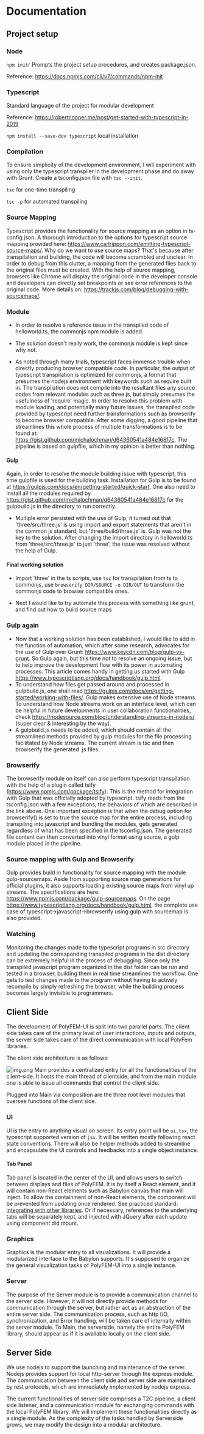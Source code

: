# Documentation

## Project setup
### Node
``npm init``r
Prompts the project setup procedures, and creates package.json.

Reference: https://docs.npmjs.com/cli/v7/commands/npm-init

### Typescript
Standard language of the project for modular development

Reference: https://robertcooper.me/post/get-started-with-typescript-in-2019

`npm install --save-dev typescript` local installation

### Compilation
To ensure simplicity of the development environment, I will experiment with using only the typescript transpiler in the development phase
and do away with Grunt. Create a tsconfig.json file with `tsc --init`.

`tsc` for one-time transpiling

`tsc -p` for automated transpiling


### Source Mapping
Typescript provides the functionality for source mapping as an option in ts-config.json. A thorough introduction to the options for
typescript source mapping provided here: https://www.carlrippon.com/emitting-typescript-source-maps/. Why do we want to use source maps?
That's because after transpilation and building, the code will become scrambled and unclear. In order to debug from this clutter,
a mapping from the generated files back to the original files must be created. With the help of source mapping, browsers like Chrome will
display the original code in the developer console and developers can directly set breakpoints or see error references to the original code.
More details on: https://trackjs.com/blog/debugging-with-sourcemaps/.

### Module
- In order to resolve a reference issue in the transpiled code of helloworld.ts, the commonjs npm module is added.

- The solution doesn't really work, the commonjs module is kept since why not.

- As noted through many trials, typescript faces immense trouble when directly producing browser compatible code. In particular, the output
  of typescript transpilation is optimized for commonjs, a format that presumes the nodejs environment with keywords such as require built in.
  The transpilation does not compile into the resultant files any source codes from relevant modules such as three.js, but simply presumes
  the usefulness of 'require' magic. In order to resolve this problem with module loading, and potentially many future issues, the transpiled code
  provided by typescript need further transformations such as browserify to become browser compatible. After some digging, a good pipeline that
  streamlines this whole process of multiple transformations is to be found at: https://gist.github.com/michalochman/d64360541a484e16817c.
  The pipeline is based on gulpfile, which in my opinion is better than nothing.

#### Gulp
Again, in order to resolve the module building issue with typescript, this time gulpfile is used for the building task. Installation for Gulp is to be found
at https://gulpjs.com/docs/en/getting-started/quick-start. One also need to install all the modules required by https://gist.github.com/michalochman/d64360541a484e16817c
for the gulpbuild.js in the directory to run correctly.
- Multiple error persisted with the use of Gulp, it turned out that 'three/src/three.js' is using import and export statements that aren't in the
  common js standard, but 'three/build/three.js' is. Gulp was not the key to the solution. After changing the import directory in helloworld.ts from
  'three/src/three.js' to just 'three', the issue was resolved without the help of Gulp.

#### Final working solution
- Import 'three' in the ts scripts, use `tsc` for transpilation from ts to commonjs, use
  `browserify DIR/SOURCE -o DIR/OUT` to transform the commonjs code to browser compatible ones.

- Next I would like to try automate this process with something like grunt, and find out how to build source maps

### Gulp again
- Now that a working solution has been established, I would like to add in the function of automation, which after some research, advocates for the use
  of Gulp over Grunt: https://www.keycdn.com/blog/gulp-vs-grunt. So Gulp again, but this time not to resolve an ongoing issue, but to help
  improve the development flow with its power in automating processes. This article comes handy in getting us started with Gulp https://www.typescriptlang.org/docs/handbook/gulp.html.
- To understand how files get passed around and processed in gulpbuild.js, one shall read https://gulpjs.com/docs/en/getting-started/working-with-files/.
  Gulp makes extensive use of Node streams. To understand how Node streams work on an interface level, which can be helpful in future developments in user
  collaboration functionalities, check https://nodesource.com/blog/understanding-streams-in-nodejs/ (super clear & interesting by the way).
- A gulpbuild.js needs to be added, which should contain all the streamlined methods provided by gulp modules for the file processing facilitated by Node streams. The current
  stream is tsc and then browserify the generated .js files.

### Browserify
The browserify module on itself can also perform typescript transpilation with the help of a plugin called tsify (https://www.npmjs.com/package/tsify).
This is the method for integration with Gulp that was
officially adopted by typescript. tsify reads from the tsconfig.json with a few exceptions, the behaviors of which are described in the link above. One
important exception is that when the debug option for browserify() is set to true the source map for the entire process, including
transpiling into javascript and bundling the modules, gets generated regardless of what has been specified in the tsconfig.json. The generated
file content can then converted into vinyl format using source, a gulp module placed in the pipeline.

### Source mapping with Gulp and Browserify
Gulp provides build in functionality for source mapping with the module gulp-sourcemaps. Aside from supporting source map generations for official plugins,
it also supports loading existing source maps from vinyl up streams. The specifications are here: https://www.npmjs.com/package/gulp-sourcemaps. On the page
https://www.typescriptlang.org/docs/handbook/gulp.html, the complete use case of typescript->javascript->browserify using gulp with sourcemap is also provided.

### Watching
Monitoring the changes made to the typescript programs in src directory and updating the corresponding transpiled programs in the dist directory can be extremely
helpful in the process of debugging. Since only the transpiled javascript program organized in the dist folder can be run and tested in a browser, building them in real
time streamlines the workflow. One gets to test changes made to the program without having to actively recompile by simply refreshing the browser, while the building
process becomes largely invisible to programmers.



## Client Side
The development of PolyFEM-UI is split into two parallel parts. The client side takes care of the primary level of
user interactions, inputs and outputs, the server side takes care of the direct communication with local PolyFem libraries.

The client side architecture is as follows:

![img.png](img.png)
Main provides a centralized entry for all the functionalities of the client-side. It hosts the main thread
of clientside, and from the main module one is able to issue all commands that control the client side. 

Plugged into Main via composition are the three root level modules that oversee functions of the client side.
### UI
UI is the entry to anything visual on screen. Its entry point will be `ui.tsx`, the typescript supported version
of `jsx`. It will be written mostly following react state conventions. There will also be helper methods added 
to streamline and encapsulate the UI controls and feedbacks into a single object instance.

#### Tab Panel
Tab panel is located in the center of the UI, and allows users to switch between displays and files of 
PolyFEM. It is by itself a React element, and it will contain non-React elements such as Babylon canvas that main
will inject. To allow the containment of non-React elements, the component will be prevented from updating once rendered.
See practiced standard: [integrating with other libraries](https://reactjs.org/docs/integrating-with-other-libraries.html). 
Or if necessary, references to the underlying tabs will be separately kept, and injected with JQuery after each update using component did mount.

### Graphics
Graphics is the modular entry to all visualizations. It will provide a modularized interface to the Babylon supports.
It's supposed to organize the general visualization tasks of PolyFEM-UI into a single instance.
### Server
The purpose of the Server module is to provide a communication channel to the server side. However, it will not directly provide
methods for communication through the server, but rather act as an abstraction of the entire server side. The communication
process, such as http I/O, synchronization, and Error handling, will be taken care of internally within the server module.
To Main, the serverside, namely the entire PolyFEM library, should appear as if it is available locally on the client side.

## Server Side
We use nodejs to support the launching and maintenance of the server. Nodejs provides support for local http-server
through the express module. The communication between the client side and server side are maintained by rest protocols,
which are immediately implemented by nodejs express. 

The current functionalities of server side comprises a T2C pipeline, a client side listener, and a communication module 
for exchanging commands with the local PolyFEM library. We will implement these functionalities directly as a single module.
As the complexity of the tasks handled by Serverside grows, we may modify the design into a modular architecture.